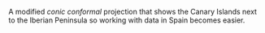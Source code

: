 A modified *conic conformal* projection that shows the Canary Islands next to the Iberian Peninsula so working with data in Spain becomes easier.